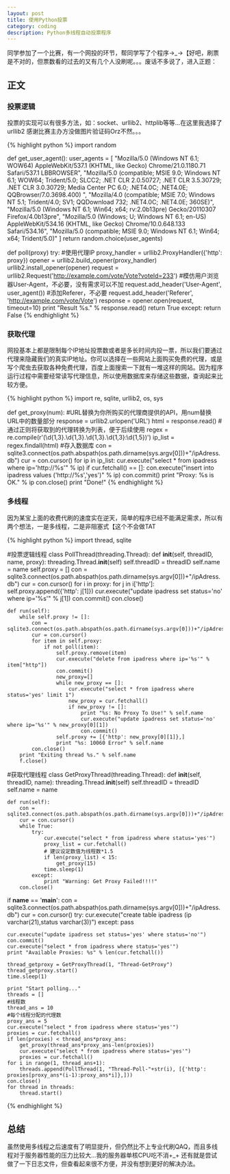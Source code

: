 ```yaml
---
layout: post
title: 使用Python投票
category: coding
description: Python多线程自动投票程序
---
```


同学参加了一个比赛，有一个网投的环节，帮同学写了个程序→_→【好吧，刷票是不对的，但票数看的过去的又有几个人没刷呢。。。废话不多说了，进入正题：

## 正文

### 投票逻辑

投票的实现可以有很多方法，如：socket、urllib2、httplib等等...在这里我选择了urllib2
感谢比赛主办方没做图片验证码Orz不然。。。

{% highlight python %}
import random

def get_user_agent():
    user_agents = [
        "Mozilla/5.0 (Windows NT 6.1; WOW64) AppleWebKit/537.1 (KHTML, like Gecko) Chrome/21.0.1180.71 Safari/537.1 LBBROWSER",
        "Mozilla/5.0 (compatible; MSIE 9.0; Windows NT 6.1; WOW64; Trident/5.0; SLCC2; .NET CLR 2.0.50727; .NET CLR 3.5.30729; .NET CLR 3.0.30729; Media Center PC 6.0; .NET4.0C; .NET4.0E; QQBrowser/7.0.3698.400) ",
        "Mozilla/4.0 (compatible; MSIE 7.0; Windows NT 5.1; Trident/4.0; SV1; QQDownload 732; .NET4.0C; .NET4.0E; 360SE)",
        "Mozilla/5.0 (Windows NT 6.1; Win64; x64; rv:2.0b13pre) Gecko/20110307 Firefox/4.0b13pre",
        "Mozilla/5.0 (Windows; U; Windows NT 6.1; en-US) AppleWebKit/534.16 (KHTML, like Gecko) Chrome/10.0.648.133 Safari/534.16",
        "Mozilla/5.0 (compatible; MSIE 9.0; Windows NT 6.1; Win64; x64; Trident/5.0)"
    ]
    return random.choice(user_agents)

def poll(proxy)
    try:
        #使用代理IP
        proxy_handler = urllib2.ProxyHandler({'http': proxy})
        opener = urllib2.build_opener(proxy_handler)
        urllib2.install_opener(opener)
        request = urllib2.Request('http://example.com/vote/Vote?voteId=233')
        #模仿用户浏览器User-Agent，不必要，没有需求可以不加
        request.add_header('User-Agent', user_agent())
        #添加Referer，不必要
        request.add_header('Referer', 'http://example.com/vote/Vote')
        response = opener.open(request, timeout=10)
        print "Result %s." % response.read()
        return True
    except:
        return False
{% endhighlight %}

### 获取代理

网投基本上都是限制每个IP地址投票数或者是多长时间内投一票，所以我们要通过代理来隐藏我们的真实IP地址。你可以选择在一些网站上面购买免费的代理，或是写个爬虫去获取各种免费代理，百度上面搜索一下就有一堆这样的网站。因为程序运行过程中需要经常读写代理信息，所以使用数据库来存储这些数据，查询起来比较方便。

{% highlight python %}
import re, sqlite, urllib2, os, sys

def get_proxy(num):
    #URL替换为你所购买的代理商提供的API，用num替换URL中的数量部分
    response = urllib2.urlopen('URL')
    html = response.read()
    #通过正则将获取到的代理转换为列表，便于后续使用
    regex = re.compile(r'(\d{1,3}\.\d{1,3}\.\d{1,3}\.\d{1,3}:\d{1,5})')
    ip_list = regex.findall(html)
    #存入数据库
    con = sqlite3.connect(os.path.abspath(os.path.dirname(sys.argv[0]))+"/ipAdress.db")
    cur = con.cursor()
    for ip in ip_list:
        cur.execute("select * from ipadress where ip='http://%s'" % ip)
        if cur.fetchall() == []:
            con.execute("insert into ipadress values ('http://%s','yes')" % ip)
            con.commit()
        print "Proxy: %s is OK." % ip
    con.close()
    print "Done!"
{% endhighlight %}

### 多线程

因为某宝上面的收费代刷的速度实在逆天，简单的程序已经不能满足需求，所以有两个想法，一是多线程，二是非阻塞式【这个不会做TAT

{% highlight python %}
import thread, sqlite

#投票逻辑线程
class PollThread(threading.Thread):
    def __init__(self, threadID, name, proxy):
        threading.Thread.__init__(self)
        self.threadID = threadID
        self.name = name
        self.proxy = []
        con = sqlite3.connect(os.path.abspath(os.path.dirname(sys.argv[0]))+"/ipAdress.db")
        cur = con.cursor()
        for i in proxy:
            for j in i['http']:
                self.proxy.append({'http': j[1]})
                cur.execute("update ipadress set status='no' where ip='%s'" % j[1])
        con.commit()
        con.close()


    def run(self):
        while self.proxy != []:
            con = sqlite3.connect(os.path.abspath(os.path.dirname(sys.argv[0]))+"/ipAdress.db")
            cur = con.cursor()
            for item in self.proxy:
                if not poll(item):
                    self.proxy.remove(item)
                    cur.execute("delete from ipadress where ip='%s'" % item["http"])
                    con.commit()
                    new_proxy=[]
                    while new_proxy == []:
                        cur.execute("select * from ipadress where status='yes' limit 1")
                        new_proxy = cur.fetchall()
                        if new_proxy != []:
                            print "%s: No Proxy To Use!" % self.name
                            cur.execute("update ipadress set status='no' where ip='%s'" % new_proxy[0][1])
                            con.commit()
                    self.proxy += [{'http': new_proxy[0][1]},]
                    print "%s: 10060 Error" % self.name
            con.close()
        print "Exiting thread %s." % self.name
        f.close()

#获取代理线程
class GetProxyThread(threading.Thread):
    def __init__(self, threadID, name):
        threading.Thread.__init__(self)
        self.threadID = threadID
        self.name = name

    def run(self):
        con = sqlite3.connect(os.path.abspath(os.path.dirname(sys.argv[0]))+"/ipAdress.db")
        cur = con.cursor()
        while True:
            try:
                cur.execute("select * from ipadress where status='yes'")
                proxy_list = cur.fetchall()
                # 建议设定数值为线程数*1.5
                if len(proxy_list) < 15:
                    get_proxy(15)
                time.sleep(1)
            except:
                print "Warning: Get Proxy Failed!!!!"
        con.close()


if __name__ == '__main__':
    con = sqlite3.connect(os.path.abspath(os.path.dirname(sys.argv[0]))+"/ipAdress.db")
    cur = con.cursor()
    try:
        cur.execute("create table ipadress (ip varchar(21),status varchar(3))")
    except:
        pass

    cur.execute("update ipadress set status='yes' where status='no'")
    con.commit()
    cur.execute("select * from ipadress where status='yes'")
    print "Available Proxies: %s" % len(cur.fetchall())

    thread_getproxy = GetProxyThread(1, "Thread-GetProxy")
    thread_getproxy.start()
    time.sleep(1)

    print "Start polling..."
    threads = []
    #线程数
    thread_ans = 10
    #每个线程分配的代理数
    proxy_ans = 5
    cur.execute("select * from ipadress where status='yes'")
    proxies = cur.fetchall()
    if len(proxies) < thread_ans*proxy_ans:
        get_proxy(thread_ans*proxy_ans-len(proxies))
        cur.execute("select * from ipadress where status='yes'")
        proxies = cur.fetchall()
    for i in range(1, thread_ans+1):
        threads.append(PollThread(1, "Thread-Poll-"+str(i), [{'http': proxies[proxy_ans*(i-1):proxy_ans*i]},]))
    con.close()
    for thread in threads:
        thread.start()
{% endhighlight %}

## 总结

虽然使用多线程之后速度有了明显提升，但仍然比不上专业代刷QAQ，而且多线程对于服务器性能的压力比较大...我的服务器单核CPU吃不消+_+
还有就是尝试做了一下日志文件，但查看起来很不方便，并没有想到更好的解决办法。